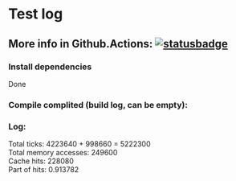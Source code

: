 # Test log

## More info in Github.Actions: [![statusbadge](../../actions/workflows/buildtest.yml/badge.svg?branch=main&event=pull_request)](../../actions/workflows/buildtest.yml)

### Install dependencies           
Done
            
### Compile complited (build log, can be empty):


### Log:
Total ticks: 4223640 + 998660 = 5222300<br/>Total memory accesses: 249600<br/>Cache hits: 228080<br/>Part of hits: 0.913782